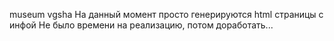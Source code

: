 museum vgsha
На данный момент просто генерируются html страницы с инфой
Не было времени на реализацию, потом доработать...
